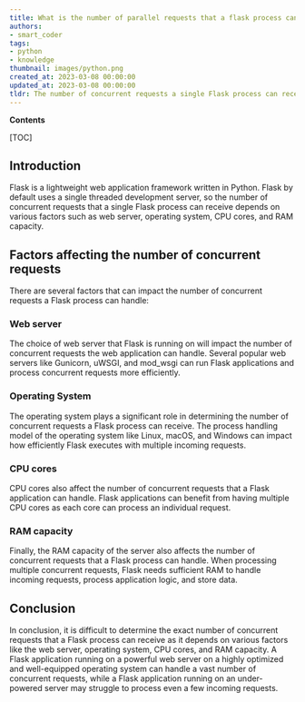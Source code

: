 ```yaml
---
title: What is the number of parallel requests that a flask process can handle?
authors:
- smart_coder
tags:
- python
- knowledge
thumbnail: images/python.png
created_at: 2023-03-08 00:00:00
updated_at: 2023-03-08 00:00:00
tldr: The number of concurrent requests a single Flask process can receive in Python depends on the configuration and resources allocated to the server.
---
```


**Contents**

[TOC]

## Introduction
Flask is a lightweight web application framework written in Python. Flask by default uses a single threaded development server, so the number of concurrent requests that a single Flask process can receive depends on various factors such as web server, operating system, CPU cores, and RAM capacity.

## Factors affecting the number of concurrent requests
There are several factors that can impact the number of concurrent requests a Flask process can handle:

### Web server
The choice of web server that Flask is running on will impact the number of concurrent requests the web application can handle. Several popular web servers like Gunicorn, uWSGI, and mod_wsgi can run Flask applications and process concurrent requests more efficiently.

### Operating System 
The operating system plays a significant role in determining the number of concurrent requests a Flask process can receive. The process handling model of the operating system like Linux, macOS, and Windows can impact how efficiently Flask executes with multiple incoming requests.

### CPU cores
CPU cores also affect the number of concurrent requests that a Flask application can handle. Flask applications can benefit from having multiple CPU cores as each core can process an individual request.

### RAM capacity
Finally, the RAM capacity of the server also affects the number of concurrent requests that a Flask process can handle. When processing multiple concurrent requests, Flask needs sufficient RAM to handle incoming requests, process application logic, and store data.

## Conclusion
In conclusion, it is difficult to determine the exact number of concurrent requests that a Flask process can receive as it depends on various factors like the web server, operating system, CPU cores, and RAM capacity. A Flask application running on a powerful web server on a highly optimized and well-equipped operating system can handle a vast number of concurrent requests, while a Flask application running on an under-powered server may struggle to process even a few incoming requests.
